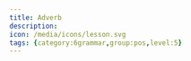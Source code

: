 ```yaml
---
title: Adverb
description: 
icon: /media/icons/lesson.svg
tags: {category:6grammar,group:pos,level:5}
---
```


